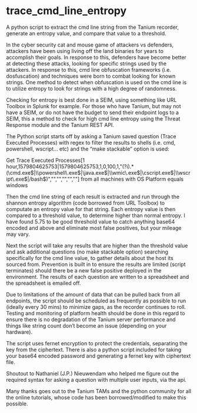 # trace_cmd_line_entropy
A python script to extract the cmd line string from the Tanium recorder, generate an entropy value, and compare that value to a threshold.

In the cyber security cat and mouse game of attackers vs defenders, attackers have been using living off the land binaries for years to accomplish their goals. In response to this, defenders have become better at detecting these attacks, looking for specific strings used by the attackers.  In response to this, cmd line obfuscation frameworks (i.e. dosfuscation) and techniques were born to combat looking for known strings.  One method to detect when obfuscation is used on the cmd line is to utilize entropy to look for strings with a high degree of randomness.  

Checking for entropy is best done in a SEIM, using something like URL Toolbox in Splunk for example. For those who have Tanium, but may not have a SEIM, or do not have the budget to send their endpoint logs to a SEIM, this a method to check for high cmd line entropy using the Threat Response module and the Tanium REST API. 

The Python script starts off by asking a Tanium saved question (Trace Executed Processes) with regex to filter the results to shells (i.e. cmd, powershell, wscript… etc) and the “make stackable” option is used:

Get Trace Executed Processes[1 hour,1579804625753|1579804625753,1,0,100,1,"(?i).*(\\cmd\.exe$|\\powershell\.exe$|\\java\.exe$|\\wmic\.exe$|\\cscript\.exe$|\\wscript\.exe$|\/bash$)","","","","",""] from all machines with OS Platform equals windows

Then the cmd line string of each result is extracted and run through the shannon entropy algorithm (code borrowed from URL Toolbox) to computate an entropy value for that string.  Each entropy value is then compared to a threshold value, to determine higher than normal entropy.  I have found 5.75 to be good threshold value to catch anything base64 encoded and above and eliminate most false positives, but your mileage may vary.

Next the script will take any results that are higher than the threshold value and ask additional questions (no make stackable option) searching specifically for the cmd line value, to gather details about the host its sourced from.  Prevention is built in to ensure the results are limited (script terminates) should there be a new false positive deployed in the environment.  The results of each question are written to a spreadsheet and the spreadsheet is emailed off. 

Due to limitations of the amount of data that can be pulled back from all endpoints, the script should be scheduled as frequently as possible to run (ideally every 30 mins) to minimize gaps, as the recorder continues to roll.  Testing and monitoring of platform health should be done in this regard to ensure there is no degradation of the Tanium server performance and things like string count don’t become an issue (depending on your hardware).

The script uses fernet encryption to protect the credentials, separating the key from the ciphertext. There is also a python script included for taking your base64 encoded password and generating a fernet key with ciphertext file.

Shoutout to Nathaniel (J.P.) Nieuwendam who helped me figure out the required syntax for asking a question with multiple user inputs, via the api. 

Many thanks goes out to the Tanium TAMs and the python community for all the online tutorials, whose code has been borrowed/modified to make this possible.
